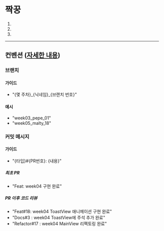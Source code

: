 
# 짝꿍

1. 
2. 
3. 

<hr>

## 컨벤션 ([자세한 내용](https://github.com/unboxing96/RashFanClub/wiki))

### 브랜치

#### 가이드
- "{몇 주차}\_{닉네임}\_{브랜치 번호}"

#### 예시
- "week03_pepe_01"
- "week05_malty_18"

### 커밋 메시지

#### 가이드
- "{타입}#{PR번호}: {내용}"

##### 최초 PR
- "Feat: week04 구현 완료"

##### PR 이후 코드 리뷰
- "Feat#18:  week04 ToastView 애니메이션 구현 완료"
- "Docs#3 : week04 ToastView에 주석 추가 완료"
- "Refactor#17 : week04 MainView 리팩토링 완료"

